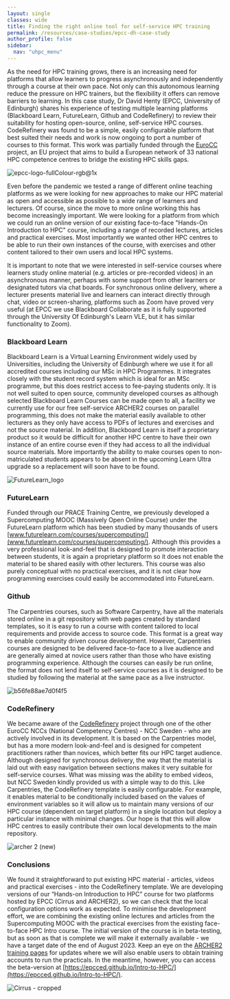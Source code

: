 ```yaml
---
layout: single
classes: wide
title: Finding the right online tool for self-service HPC training
permalink: /resources/case-studies/epcc-dh-case-study
author_profile: false
sidebar:
  nav: "uhpc_menu"
---
```


As the need for HPC training grows, there is an increasing need for platforms that allow learners to progress asynchronously and independently through a course at their own pace. Not only can this autonomous learning reduce the pressure on HPC trainers, but the flexibility it offers can remove barriers to learning.  In this case study, Dr David Henty (EPCC, University of Edinburgh) shares his experience of testing multiple learning platforms (Blackboard Learn, FutureLearn, Github and CodeRefinery) to review their suitability for hosting open-source, online, self-service HPC courses. CodeRefinery was found to be a simple, easily configurable platform that best suited their needs and work is now ongoing to port a number of courses to this format.  This work was partially funded through the [EuroCC](https://www.eurocc-access.eu/) project, an EU project that aims to  build a European network of 33 national HPC competence centres to bridge the existing HPC skills gaps.

![epcc-logo-fullColour-rgb@1x](https://github.com/UNIVERSE-HPC/UNIVERSE-HPC.github.io/assets/106165178/e305af48-8b8f-49f7-8a56-5bf71ca65179)

Even before the pandemic we tested a range of different online teaching platforms as we were looking for new approaches to make our HPC material as open and accessible as possible to a wide range of learners and lecturers. Of course, since the move to more online working this has become increasingly important.  We were looking for a platform from which we could run an online version of our existing face-to-face "Hands-On Introduction to HPC" course, including a range of recorded lectures, articles and practical exercises. Most importantly we wanted other HPC centres to be able to run their own instances of the course, with exercises and other content tailored to their own users and local HPC systems. 

It is important to note that we were interested in self-service courses where learners study online material (e.g. articles or pre-recorded videos) in an asynchronous manner, perhaps with some support from other learners or designated tutors via chat boards. For synchronous online delivery, where a lecturer presents material live and learners can interact directly through chat, video or screen-sharing, platforms such as Zoom have proved very useful (at EPCC we use Blackboard Collaborate as it is fully supported through the University Of Edinburgh's Learn VLE, but it has similar functionality to Zoom).

### Blackboard Learn
Blackboard Learn is a Virtual Learning Environment widely used by Universities, including the University of Edinburgh where we use it for all accredited courses including our MSc in HPC Programmes. It integrates closely with the student record system which is ideal for an MSc programme, but this does restrict access to fee-paying students only.  It is not well suited to open source, community developed courses as although selected Blackboard Learn Courses can be made open to all, a facility we currently use for our free self-service ARCHER2 courses on parallel programming, this does not make the material easily available to other lecturers as they only have access to PDFs of lectures and exercises and not the source material. In addition, Blackboard Learn is itself a proprietary product so it would be difficult for another HPC centre to have their own instance of an entire course even if they had access to all the individual source materials. More importantly the ability to make courses open to non-matriculated students appears to be absent in the upcoming Learn Ultra upgrade so a replacement will soon have to be found. 

![FutureLearn_logo](https://github.com/UNIVERSE-HPC/UNIVERSE-HPC.github.io/assets/106165178/31b59bb1-fa73-48d8-90a2-a3e47538decf)

### FutureLearn 
Funded through our PRACE Training Centre, we previously developed a Supercomputing MOOC (Massively Open Online Course) under the FutureLearn platform which has been studied by many thousands of users [www.futurelearn.com/courses/supercomputing/](www.futurelearn.com/courses/supercomputing/). Although this provides a very professional look-and-feel that is designed to promote interaction between students, it is again a proprietary platform so it does not enable the material to be shared easily with other lecturers. This course was also purely conceptual with no practical exercises, and it is not clear how programming exercises could easily be accommodated into FutureLearn.

### Github 
The Carpentries courses, such as Software Carpentry, have all the materials stored online in a git repository with web pages created by standard templates, so it is easy to run a course with content tailored to local requirements and provide access to source code. This format is a great way to enable community driven course development. However, Carpentries courses are designed to be delivered face-to-face to a live audience and are generally aimed at novice users rather than those who have existing programming experience. Although the courses can easily be run online, the format does not lend itself to self-service courses as it is designed to be studied by following the material at the same pace as a live instructor.

![b56fe88ae7d0f4f5](https://github.com/UNIVERSE-HPC/UNIVERSE-HPC.github.io/assets/106165178/9c108897-b75b-4372-b522-0ec8ec0db42f)

### CodeRefinery
We became aware of the [CodeRefinery](https://coderefinery.org/) project through one of the other EuroCC NCCs (National Competency Centres) - NCC Sweden - who are actively involved in its development. It is based on the Carpentries model, but has a more modern look-and-feel and is designed for competent practitioners rather than novices, which better fits our HPC target audience. Although designed for synchronous delivery, the way that the material is laid out with easy navigation between sections makes it very suitable for self-service courses. What was missing was the ability to embed videos, but NCC Sweden kindly provided us with a simple way to do this. Like Carpentries, the CodeRefinery template is easily configurable. For example, it enables material to be conditionally included based on the values of environment variables so it will allow us to maintain many versions of our HPC course (dependent on target platform) in a single location but deploy a particular instance with minimal changes. Our hope is that this will allow HPC centres to easily contribute their own local developments to the main repository.

![archer 2 (new)](https://github.com/UNIVERSE-HPC/UNIVERSE-HPC.github.io/assets/106165178/2722e3b3-6eb0-4f56-aa4d-8c5aa6534310)

### Conclusions
We found it straightforward to put existing HPC material - articles, videos and practical exercises - into the CodeRefinery template. We are developing versions of our “Hands-on Introduction to HPC” course for two platforms hosted by EPCC (Cirrus and ARCHER2), so we can check that the local configuration options work as expected. To minimise the development effort, we are combining the existing online lectures and articles from the Supercomputing MOOC with the practical exercises from the existing face-to-face HPC Intro course. The initial version of the course is in beta-testing, but as soon as that is complete we will make it externally available - we have a target date of the end of August 2023. Keep an eye on the [ARCHER2 training pages](http://www.archer2.ac.uk/training) for updates where we will also enable users to obtain training accounts to run the practicals. In the meantime, however, you can access the beta-version at [https://epcced.github.io/Intro-to-HPC/](https://epcced.github.io/Intro-to-HPC/).

![Cirrus - cropped](https://github.com/UNIVERSE-HPC/UNIVERSE-HPC.github.io/assets/106165178/d214e7d0-b670-44fe-a81d-4b16471977e8)
